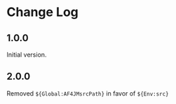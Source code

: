 # Change Log

## 1.0.0

Initial version.

## 2.0.0

Removed `${Global:AF4JMsrcPath}` in favor of `${Env:src}`
